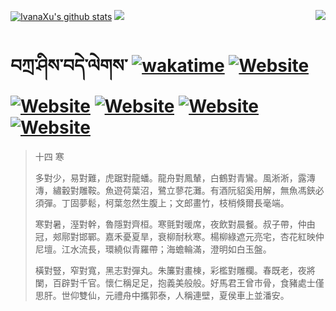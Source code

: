 [![IvanaXu's github stats](https://github-readme-stats.vercel.app/api?username=IvanaXu&theme=codeSTACKr)](https://github.com/anuraghazra/github-readme-stats)
<img align="right" src="https://github-readme-stats.vercel.app/api/top-langs/?username=IvanaXu&langs_count=8&theme=codeSTACKr" />
<img src="https://github-readme-stats.vercel.app/api/wakatime?username=IvanaXu&layout=compact&langs_count=8&theme=codeSTACKr&custom_title=Programming&nbsp;Times&nbsp;(Since&nbsp;Jul.29.2021)&range=all_time" />
# བཀྲ་ཤིས་བདེ་ལེགས་	[![wakatime](https://wakatime.com/badge/user/5043ee4a-e361-4607-9d47-d557f2005d05.svg)](https://wakatime.com/@5043ee4a-e361-4607-9d47-d557f2005d05)	[![Website](https://img.shields.io/website?label=&up_color=orange&up_message=Tianchi&url=https%3A%2F%2Fshields.io)](https://tianchi.aliyun.com/home/science/scienceDetail?userId=1095279182618)	[![Website](https://img.shields.io/website?label=&up_color=green&up_message=Yuque&url=https%3A%2F%2Fshields.io)](https://www.yuque.com/ivanaxu)	[![Website](https://img.shields.io/website?label=&up_color=yellow&up_message=Leetcode&url=https%3A%2F%2Fshields.io)](https://leetcode.cn/u/ivanaxu)	[![Website](https://img.shields.io/website?label=&up_color=violet&up_message=AIstudio&url=https%3A%2F%2Fshields.io)](https://aistudio.baidu.com/aistudio/personalcenter/thirdview/979775)	[![Website](https://img.shields.io/website?label=&up_color=red&up_message=Gitee&url=https%3A%2F%2Fshields.io)](https://gitee.com/IvanaXu)
> 十四 寒
> 
> 多對少，易對難，虎踞對龍蟠。龍舟對鳳輦，白鶴對青鸞。風淅淅，露漙漙，繡轂對雕鞍。魚遊荷葉沼，鷺立蓼花灘。有酒阮貂奚用解，無魚馮鋏必須彈。丁固夢鬆，柯葉忽然生腹上；文郎畫竹，枝梢倏爾長毫端。
> 
> 寒對暑，溼對幹，魯隱對齊桓。寒氈對暖席，夜飲對晨餐。叔子帶，仲由冠，郟鄏對邯鄲。嘉禾憂夏旱，衰柳耐秋寒。楊柳綠遮元亮宅，杏花紅映仲尼壇。江水流長，環繞似青羅帶；海蟾輪滿，澄明如白玉盤。
> 
> 橫對豎，窄對寬，黑志對彈丸。朱簾對畫棟，彩檻對雕欄。春既老，夜將闌，百辟對千官。懷仁稱足足，抱義美般般。好馬君王曾市骨，食豬處士僅思肝。世仰雙仙，元禮舟中攜郭泰，人稱連壁，夏侯車上並潘安。
>
